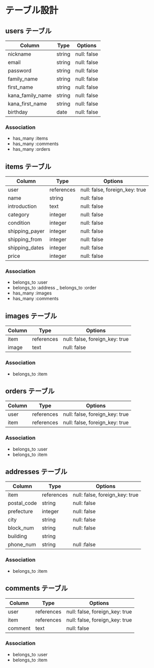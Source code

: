 # テーブル設計

## users テーブル

| Column           | Type       | Options                        |
| ---------------- | ---------- | ------------------------------ |
| nickname         | string     | null: false                    |
| email            | string     | null: false                    |
| password         | string     | null: false                    |
| family_name      | string     | null: false                    |
| first_name       | string     | null: false                    |
| kana_family_name | string     | null: false                    |
| kana_first_name  | string     | null: false                    |
| birthday         | date       | null: false                    |

### Association
- has_many :items
- has_many :comments
- has_many :orders

## items テーブル

| Column            | Type       | Options                        |
| ----------------- | ---------- | ------------------------------ |
| user              | references | null: false, foreign_key: true |
| name              | string     | null: false                    |
| introduction      | text       | null: false                    |
| category          | integer    | null: false                    |
| condition         | integer    | null: false                    |
| shipping_payer    | integer    | null: false                    |
| shipping_from     | integer    | null: false                    |
| shipping_dates    | integer    | null: false                    |
| price             | integer    | null: false                    |

### Association
- belongs_to :user
- belongs_to :address
_ belongs_to :order
- has_many   :images
- has_many   :comments

## images テーブル

| Column  | Type       | Options                        |
| ------- | ---------- | ------------------------------ |
| item    | references | null: false, foreign_key: true |
| image   | text       | null: false                    |

### Association

- belongs_to :item

## orders テーブル

| Column  | Type       | Options                        |
| ------- | ---------- | ------------------------------ |
| user    | references | null: false, foreign_key: true |
| item    | references | null: false, foreign_key: true |

### Association

- belongs_to :user
- belongs_to :item

## addresses テーブル

| Column        | Type       | Options                        |
| ------------- | ---------- | ------------------------------ |
| item          | references | null: false, foreign_key: true |
| postal_code   | string     | null: false                    |
| prefecture    | integer    | null: false                    |
| city          | string     | null: false                    |
| block_num     | string     | null: false                    |
| building      | string     |                                |
| phone_num     | string     | null :false                    |

### Association

- belongs_to :item

## comments テーブル

| Column    | Type       | Options                        |
| --------- | ---------- | ------------------------------ |
| user      | references | null: false, foreign_key: true |
| item      | references | null: false, foreign_key: true |
| comment   | text       | null: false                    |

### Association
- belongs_to :user
- belongs_to :item